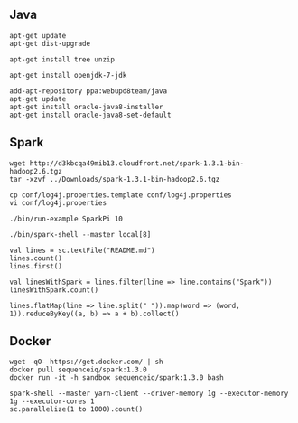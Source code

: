 
## Java

    apt-get update
    apt-get dist-upgrade
    
    apt-get install tree unzip
    
    apt-get install openjdk-7-jdk
    
    add-apt-repository ppa:webupd8team/java
    apt-get update
    apt-get install oracle-java8-installer
    apt-get install oracle-java8-set-default


## Spark

    wget http://d3kbcqa49mib13.cloudfront.net/spark-1.3.1-bin-hadoop2.6.tgz
    tar -xzvf ../Downloads/spark-1.3.1-bin-hadoop2.6.tgz

    cp conf/log4j.properties.template conf/log4j.properties
    vi conf/log4j.properties

    ./bin/run-example SparkPi 10

    ./bin/spark-shell --master local[8]

    val lines = sc.textFile("README.md")
    lines.count()
    lines.first()

    val linesWithSpark = lines.filter(line => line.contains("Spark"))
    linesWithSpark.count()

    lines.flatMap(line => line.split(" ")).map(word => (word, 1)).reduceByKey((a, b) => a + b).collect()



##  Docker

    wget -qO- https://get.docker.com/ | sh
    docker pull sequenceiq/spark:1.3.0
    docker run -it -h sandbox sequenceiq/spark:1.3.0 bash

    spark-shell --master yarn-client --driver-memory 1g --executor-memory 1g --executor-cores 1
    sc.parallelize(1 to 1000).count()

